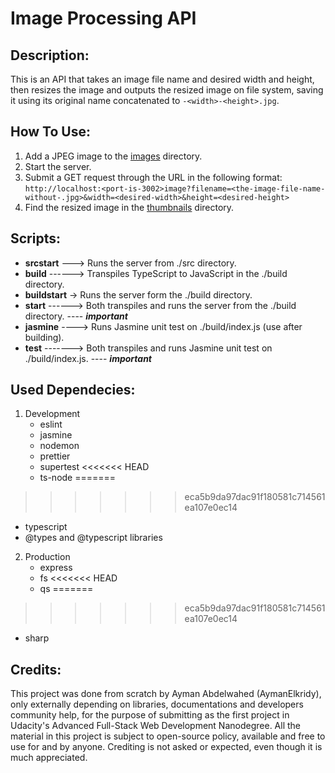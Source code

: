 # Image Processing API

## Description:
This is an API that takes an image file name and desired width and height, then resizes the image and outputs the resized image on file system, saving it using its original name concatenated to `-<width>-<height>.jpg`.

## How To Use:
1. Add a JPEG image to the [images](assets/images/) directory.
2. Start the server.
3. Submit a GET request through the URL in the following format:<br>
   `http://localhost:<port-is-3002>image?filename=<the-image-file-name-without-.jpg>&width=<desired-width>&height=<desired-height>`
4. Find the resized image in the [thumbnails](assets/images/thumbnails/) directory.

## Scripts:
- **srcstart** ---> Runs the server from ./src directory.
- **build** ------> Transpiles TypeScript to JavaScript in the ./build directory.
- **buildstart** -> Runs the server form the ./build directory.
- **start** ------> Both transpiles and runs the server from the ./build directory. ---- ***important***
- **jasmine** ----> Runs Jasmine unit test on ./build/index.js (use after building).
- **test** -------> Both transpiles and runs Jasmine unit test on ./build/index.js. ---- ***important***

## Used Dependecies:
1. Development
   - eslint
   - jasmine
   - nodemon
   - prettier
   - supertest
<<<<<<< HEAD
   - ts-node
=======
>>>>>>> eca5b9da97dac91f180581c714561ea107e0ec14
   - typescript
   - @types and @typescript libraries
2. Production
   - express
   - fs
<<<<<<< HEAD
   - qs
=======
>>>>>>> eca5b9da97dac91f180581c714561ea107e0ec14
   - sharp

## Credits:
This project was done from scratch by Ayman Abdelwahed (AymanElkridy), only externally depending on libraries, documentations and developers community help, for the purpose of submitting as the first project in Udacity's Advanced Full-Stack Web Development Nanodegree.
All the material in this project is subject to open-source policy, available and free to use for and by anyone. Crediting is not asked or expected, even though it is much appreciated.
